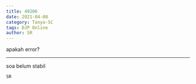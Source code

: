 ```yaml
---
title: 49206
date: 2021-04-08
category: Tanya-SC
tags: DJP Online
author: SR
---
```


apakah error?

---

soa belum stabil

`SR`
